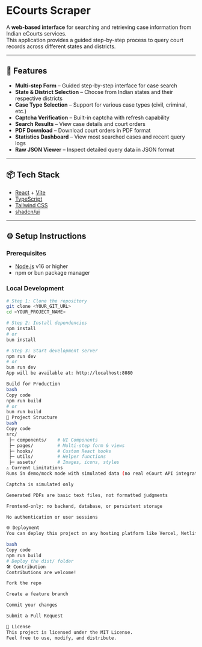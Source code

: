 # ECourts Scraper

A **web-based interface** for searching and retrieving case information from Indian eCourts services.  
This application provides a guided step-by-step process to query court records across different states and districts.

---

## 🚀 Features

- **Multi-step Form** – Guided step-by-step interface for case search  
- **State & District Selection** – Choose from Indian states and their respective districts  
- **Case Type Selection** – Support for various case types (civil, criminal, etc.)  
- **Captcha Verification** – Built-in captcha with refresh capability  
- **Search Results** – View case details and court orders  
- **PDF Download** – Download court orders in PDF format  
- **Statistics Dashboard** – View most searched cases and recent query logs  
- **Raw JSON Viewer** – Inspect detailed query data in JSON format  

---

## 📦 Tech Stack

- [React](https://react.dev/) + [Vite](https://vitejs.dev/)  
- [TypeScript](https://www.typescriptlang.org/)  
- [Tailwind CSS](https://tailwindcss.com/)  
- [shadcn/ui](https://ui.shadcn.com/)  

---

## ⚙️ Setup Instructions

### Prerequisites
- [Node.js](https://nodejs.org/) v16 or higher  
- npm or bun package manager  

### Local Development

```bash
# Step 1: Clone the repository
git clone <YOUR_GIT_URL>
cd <YOUR_PROJECT_NAME>

# Step 2: Install dependencies
npm install
# or
bun install

# Step 3: Start development server
npm run dev
# or
bun run dev
App will be available at: http://localhost:8080

Build for Production
bash
Copy code
npm run build
# or
bun run build
📂 Project Structure
bash
Copy code
src/
 ├─ components/    # UI Components
 ├─ pages/         # Multi-step form & views
 ├─ hooks/         # Custom React hooks
 ├─ utils/         # Helper functions
 ├─ assets/        # Images, icons, styles
⚠️ Current Limitations
Runs in demo/mock mode with simulated data (no real eCourt API integration yet)

Captcha is simulated only

Generated PDFs are basic text files, not formatted judgments

Frontend-only: no backend, database, or persistent storage

No authentication or user sessions

🌐 Deployment
You can deploy this project on any hosting platform like Vercel, Netlify, or your own server.

bash
Copy code
npm run build
# Deploy the dist/ folder
🛠️ Contribution
Contributions are welcome!

Fork the repo

Create a feature branch

Commit your changes

Submit a Pull Request

📜 License
This project is licensed under the MIT License.
Feel free to use, modify, and distribute.


